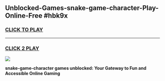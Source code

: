 
## Unblocked-Games-snake-game-character-Play-Online-Free #hbk9x
<h3>
<a href="https://us.freeplayer.one?title=snake-game-character&ref=10M">CLICK TO PLAY</a></h3>
<hr>

<h3>
<a href="https://us.freeplayer.one?title=snake-game-character&ref=10M">CLICK 2 PLAY</a>
  
</h3>

<a href="https://us.freeplayer.one?title=snake-game-character&ref=10M"><img src="https://clearcache.store/games.png"></a>


**snake-game-character games unblocked: Your Gateway to Fun and Accessible Online Gaming**
